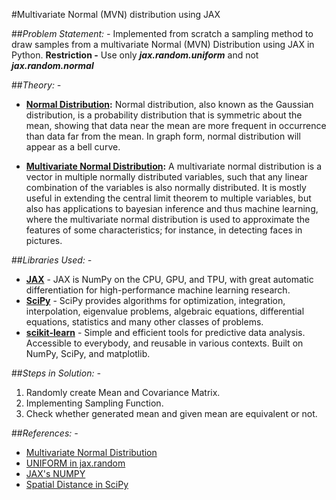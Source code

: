 #Multivariate Normal (MVN) distribution using JAX

##*Problem Statement: -*
Implemented from scratch a sampling method to draw samples from a multivariate Normal (MVN) Distribution using JAX in Python.
**Restriction -** Use only ***jax.random.uniform*** and not ***jax.random.normal***

##*Theory: -*

* **[Normal Distribution](https://www.investopedia.com/terms/n/normaldistribution.asp):** Normal distribution, also known as the Gaussian distribution, is a probability distribution that is symmetric about the mean, showing that data near the mean are more frequent in occurrence than data far from the mean. In graph form, normal distribution will appear as a bell curve.

* **[Multivariate Normal Distribution](https://brilliant.org/wiki/multivariate-normal-distribution/):** A multivariate normal distribution is a vector in multiple normally distributed variables, such that any linear combination of the variables is also normally distributed. It is mostly useful in extending the central limit theorem to multiple variables, but also has applications to bayesian inference and thus machine learning, where the multivariate normal distribution is used to approximate the features of some characteristics; for instance, in detecting faces in pictures.

##*Libraries Used: -*
* **[JAX](https://jax.readthedocs.io/en/latest/notebooks/quickstart.html)** - JAX is NumPy on the CPU, GPU, and TPU, with great automatic differentiation for high-performance machine learning research.
* **[SciPy](https://scipy.org/)** - SciPy provides algorithms for optimization, integration, interpolation, eigenvalue problems, algebraic equations, differential equations, statistics and many other classes of problems.
* **[scikit-learn](https://scikit-learn.org/stable/)** - Simple and efficient tools for predictive data analysis. Accessible to everybody, and reusable in various contexts. Built on NumPy, SciPy, and matplotlib.

##*Steps in Solution: -*
1. Randomly create Mean and Covariance Matrix.
2. Implementing Sampling Function.
3. Check whether generated mean and given mean are equivalent or not.

##*References: -*
* [Multivariate Normal Distribution](https://en.wikipedia.org/wiki/Multivariate_normal_distribution)
* [UNIFORM in jax.random](https://jax.readthedocs.io/en/latest/_autosummary/jax.random.uniform.html)
* [JAX's NUMPY](https://jax.readthedocs.io/en/latest/jax.numpy.html)
* [Spatial Distance in SciPy](https://docs.scipy.org/doc/scipy/reference/spatial.distance.html)
